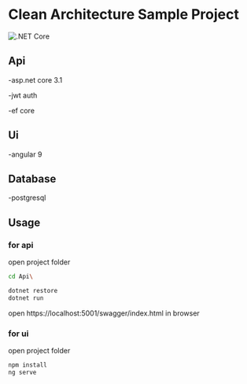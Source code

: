 # Clean Architecture Sample Project

![.NET Core](https://github.com/nebioo/Clean/workflows/.NET%20Core/badge.svg)

## Api
  -asp.net core 3.1
  
  -jwt auth
  
  -ef core
  
## Ui
  -angular 9
  
## Database
  -postgresql

## Usage

### for api
open project folder
```bash
cd Api\
```
```bash
dotnet restore 
dotnet run
```

open https://localhost:5001/swagger/index.html in browser

### for ui 
open project folder
```bash
npm install 
ng serve
```
